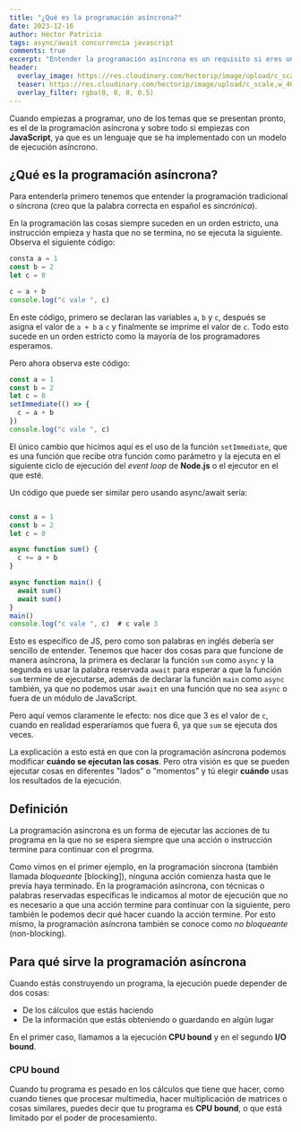 ```yaml
---
title: "¿Qué es la programación asíncrona?"
date: 2023-12-16
author: Héctor Patricio
tags: async/await concurrencia javascript
comments: true
excerpt: "Entender la programación asíncrona es un requisito si eres un desarrollador de software que quiere sacar el mejor rendimiento de una computadora, hablemos de qué es y cómo dominarla."
header:
  overlay_image: https://res.cloudinary.com/hectorip/image/upload/c_scale,w_1400/v1702917369/artisanalphoto-MJcb7ZhNeUA-unsplash_s6toxn.jpg
  teaser: https://res.cloudinary.com/hectorip/image/upload/c_scale,w_400/v1702917369/artisanalphoto-MJcb7ZhNeUA-unsplash_s6toxn.jpg
  overlay_filter: rgba(0, 0, 0, 0.5)
---
```


Cuando empiezas a programar, uno de los temas que se presentan pronto, es el de la programación asíncrona y sobre todo si empiezas con **JavaScript**, ya que es un lenguaje que se ha implementado con un modelo de ejecución asíncrono.

## ¿Qué es la programación asíncrona?

Para entenderla primero tenemos que entender la programación tradicional o síncrona (creo que la palabra correcta en español es _sincrónica_).

En la programación las cosas siempre suceden en un orden estricto, una instrucción empieza y hasta que no se termina, no se ejecuta la siguiente. Observa el siguiente código:

```js
consta a = 1
const b = 2
let c = 0

c = a + b
console.log("c vale ", c)
```

En este código, primero se declaran las variables `a`, `b` y `c`, después se asigna el valor de `a + b` a `c` y finalmente se imprime el valor de `c`. Todo esto sucede en un orden estricto como la mayoría de los programadores esperamos.

Pero ahora observa este código:

```js
const a = 1
const b = 2
let c = 0
setImmediate(() => {
  c = a + b
})
console.log("c vale ", c)
```

El único cambio que hicimos aquí es el uso de la función `setImmediate`, que es una función que recibe otra función como parámetro y la ejecuta en el siguiente ciclo de ejecución del _event loop_ de **Node.js** o el ejecutor en el que esté.

Un código que puede ser similar pero usando async/await sería:

```js

const a = 1
const b = 2
let c = 0

async function sum() {
  c += a + b
}

async function main() {
  await sum()
  await sum()
}
main()
console.log("c vale ", c)  # c vale 3

```

Esto es específico de JS, pero como son palabras en inglés debería ser sencillo de entender. Tenemos que hacer dos cosas para que funcione de manera asíncrona, la primera es declarar la función `sum` como `async` y la segunda es usar la palabra reservada `await` para esperar a que la función `sum` termine de ejecutarse, además de declarar la función `main` como `async` también, ya que no podemos usar `await` en una función que no sea `async` o fuera de un módulo de JavaScript.

Pero aquí vemos claramente le efecto: nos dice que 3 es el valor de `c`, cuando en realidad esperaríamos que fuera 6, ya que `sum` se ejecuta dos veces.

La explicación a esto está en que con la programación asíncrona podemos modificar **cuándo se ejecutan las cosas**. Pero otra visión es que se pueden ejecutar cosas en diferentes "lados" o "momentos" y tú elegir **cuándo** usas los resultados de la ejecución.

## Definición

La programación asíncrona es un forma de ejecutar las acciones de tu programa en la que no se espera siempre que una acción o instrucción termine para continuar con el progrma.

Como vimos en el primer ejemplo, en la programación síncrona (también llamada _bloqueante_ [blocking]), ninguna acción comienza hasta que le previa haya terminado. En la programación asíncrona, con técnicas o palabras reservadas específicas le indicamos al motor de ejecución que no es necesario a que una acción termine para continuar con la siguiente, pero también le podemos decir qué hacer cuando la acción termine. Por esto mismo, la programación asíncrona también se conoce como _no bloqueante_ (non-blocking).

## Para qué sirve la programación asíncrona

Cuando estás construyendo un programa, la ejecución puede depender de dos cosas:

- De los cálculos que estás haciendo
- De la información que estás obteniendo o guardando en algún lugar

En el primer caso, llamamos a la ejecución **CPU bound** y en el segundo **I/O bound**.

### CPU bound

Cuando tu programa es pesado en los cálculos que tiene que hacer, como cuando tienes que procesar multimedia, hacer multiplicación de matrices o cosas similares, puedes decir que tu programa es **CPU bound**, o que está limitado por el poder de procesamiento.